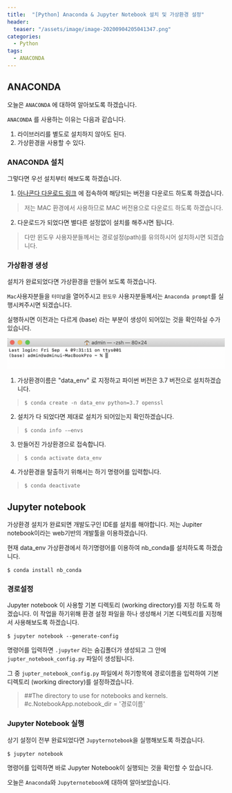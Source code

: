 ```yaml
---
title:  "[Python] Anaconda & Jupyter Notebook 설치 및 가상환경 설정"
header:
  teaser: "/assets/image/image-20200904205041347.png"
categories: 
  - Python
tags:
  - ANACONDA
---
```

## ANACONDA

오늘은 `ANACONDA` 에 대하여 알아보도록 하겠습니다. 

`ANACONDA` 를 사용하는 이유는 다음과 같습니다. 

1. 라이브러리를 별도로 설치하지 않아도 된다.
2. 가상환경을 사용할 수 있다.

### ANACONDA 설치

그렇다면 우선 설치부터 해보도록 하겠습니다.

1. [아나콘다 다운로드 링크](https://www.anaconda.com/products/individual) 에 접속하여 해당되는 버전을 다운로드 하도록 하겠습니다. 
> 저는 MAC 환경에서 사용하므로 MAC 버전용으로 다운로드 하도록 하겠습니다.

2. 다운로드가 되었다면 별다른 설정없이 설치를 해주시면 됩니다. 
> 다만 윈도우 사용자분들께서는 경로설정(path)를 유의하시어 설치하시면 되겠습니다.



### 가상환경 생성

설치가 완료되었다면 가상환경을 만들어 보도록 하겠습니다. 

`Mac`사용자분들을 `터미널`을 열어주시고 `윈도우` 사용자분들께서는 `Anaconda prompt`를 실행시켜주시면 되겠습니다.

실행하시면 이전과는 다르게 (base) 라는 부분이 생성이 되어있는 것을 확인하실 수가 있습니다. 

<img src="../../assets/image/image-20200904211002265.png" alt="image-20200904211002265" style="zoom:50%;" />

1. 가상환경이름은 "data_env" 로 지정하고 파이썬 버전은 3.7 버전으로 설치하겠습니다. 
>``` shell
>$ conda create -n data_env python=3.7 openssl
>```
2. 설치가 다 되었다면 제대로 설치가 되어있는지 확인하겠습니다.
>``` shell
>$ conda info -—envs
>```
3. 만들어진 가상환경으로 접속합니다. 
>``` shell
>$ conda activate data_env
>```
4. 가상환경을 탈출하기 위해서는 하기 명령어를 입력합니다.
>``` shell
>$ conda deactivate
>```

## Jupyter notebook
가상환경 설치가 완료되면 개발도구인 IDE를 설치를 해야합니다.
저는 Jupiter notebook이라는 web기반의 개발툴을 이용하겠습니다.

현재 data_env 가상환경에서 하기명령어를 이용하여 nb_conda를 설치하도록 하겠습니다.
``` shell
$ conda install nb_conda
```



### 경로설정 

Jupyter notebook 이 사용할 기본 디렉토리 (working directory)를 지정 하도록 하겠습니다.
이 작업을 하기위해 환경 설정 파일을 하나 생성해서 기본 디렉토리를 지정해서 사용해보도록 하겠습니다.

``` shell
$ jupyter notebook --generate-config
```

명령어를 입력하면 `.jupyter` 라는 숨김폴더가 생성되고 그 안에` jupter_notebook_config.py` 파일이 생성됩니다.

그 중 `jupter_notebook_config.py` 파일에서 하기항목에 경로이름을 입력하여 기본 디렉토리 (working directory)를 설정하겠습니다. 

> ##The directory to use for notebooks and kernels.
> #c.NotebookApp.notebook_dir = '경로이름'



### Jupyter Notebook 실행 

상기 설정이 전부 완료되었다면 `Jupyternotebook`을 실행해보도록 하겠습니다.

``` shell
$ jupyter notebook
```

명령어를 입력하면 바로 Jupyter Notebook이 실행되는 것을 확인할 수 있습니다.



오늘은 `Anaconda`와 `Jupyternotebook`에 대하여 알아보았습니다.